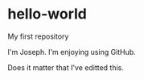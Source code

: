 # hello-world
My first repository

I'm Joseph. I'm enjoying using GitHub.

Does it matter that I've editted this.

